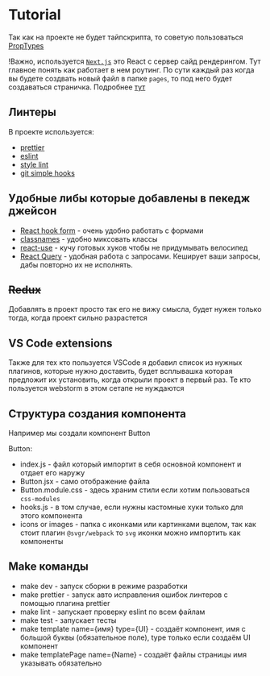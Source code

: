 # Tutorial

Так как на проекте не будет тайпскрипта, то советую пользоваться [PropTypes](https://ru.reactjs.org/docs/typechecking-with-proptypes.html)

!Важно, используется [`Next.js`](https://nextjs.org/docs/getting-started) это React с сервер сайд рендерингом. Тут главное понять как работает в нем роутинг. По сути каждый раз когда вы будете создвать новый файл в папке `pages`, то под него будет создаваться страничка. Подробнее [тут](https://nextjs.org/docs/routing/introduction)

## Линтеры

В проекте используется:

- [prettier](https://prettier.io/)
- [eslint](https://eslint.org/docs/user-guide/getting-started)
- [style lint](https://stylelint.io/)
- [git simple hooks](https://www.npmjs.com/package/simple-git-hooks)

## Удобные либы которые добавлены в пекедж джейсон

- [React hook form](https://react-hook-form.com/) - очень удобно работать с формами
- [classnames](https://www.npmjs.com/package/classnames) - удобно миксовать классы
- [react-use](https://github.com/streamich/react-use) - кучу готовых хуков чтобы не придумывать велосипед
- [React Query](https://react-query.tanstack.com/installation) - удобная работа с запросами. Кеширует ваши запросы, дабы повторно их не исполнять.

## ~~Redux~~

Добавлять в проект просто так его не вижу смысла, будет нужен только тогда, когда проект сильно разрастется

## VS Code extensions

Также для тех кто пользуется VSCode я добавил список из нужных плагинов, которые нужно доставить, будет всплывашка которая предложит их установить, когда открыли проект в первый раз. Те кто пользуется webstorm в этом сетапе не нуждаются

## Структура создания компонента

Например мы создали компонент Button

Button:

- index.js - файл который импортит в себя основной компонент и отдает его наружу
- Button.jsx - само отображение файла
- Button.module.css - здесь храним стили если хотим пользоваться `css-modules`
- hooks.js - в том случае, если нужны кастомные хуки только для этого компонента
- icons or images - папка с иконками или картинками вцелом, так как стоит плагин `@svgr/webpack` то `svg` иконки можно импортить как компоненты


## Make команды

- make dev - запуск сборки в режиме разработки
- make prettier - запуск авто исправления ошибок линтеров с помощью плагина prettier
- make lint - запускает проверку eslint по всем файлам
- make test - запускает тесты
- make template name={имя} type={UI} - создаёт компонент, имя с большой буквы (обязательное поле), type только если создаём UI компонент
- make templatePage name={Name} - создаёт файлы страницы имя указывать обязательно 
